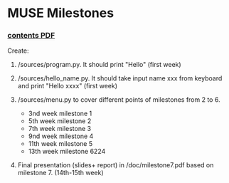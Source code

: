 # MUSE Milestones
### [contents PDF](https://github.com/jahrWork/MUSE_orbits_S1/blob/master/doc/MUSE_weekly_milestones.pdf)

Create: 
1. /sources/program.py. It should print "Hello" (first week) 
2. /sources/hello_name.py. It should take input name xxx from keyboard and print "Hello xxxx" (first week)
3. /sources/menu.py to cover different points of milestones from 2 to 6.
     *  3nd week milestone 1 
     *  5th week milestone 2
     *  7th week milestone 3
     *  9nd week milestone 4 
     * 11th week milestone 5
     * 13th week milestone 6224
         
4. Final presentation (slides+ report) in /doc/milestone7.pdf based on milestone 7. (14th-15th week) 

